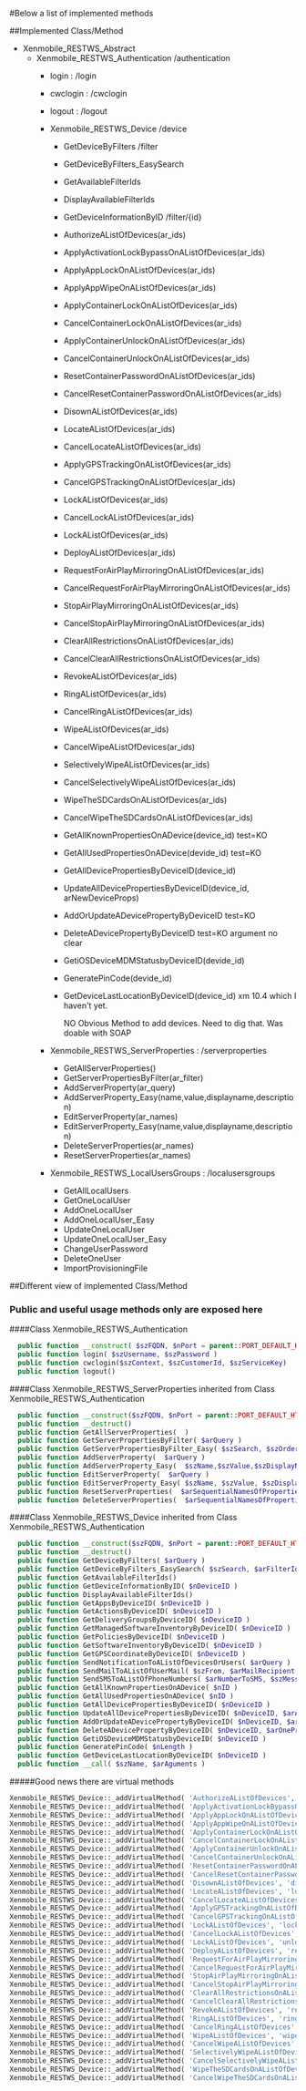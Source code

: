 #Below a list of implemented methods

##Implemented Class/Method

  - Xenmobile_RESTWS_Abstract
    - Xenmobile_RESTWS_Authentication /authentication
      - login : /login
      - cwclogin : /cwclogin
      - logout : /logout
      - Xenmobile_RESTWS_Device /device
        - GetDeviceByFilters /filter
        - GetDeviceByFilters_EasySearch
        - GetAvailableFilterIds
        - DisplayAvailableFilterIds
        - GetDeviceInformationByID /filter/{id}
        - AuthorizeAListOfDevices(ar_ids)
        - ApplyActivationLockBypassOnAListOfDevices(ar_ids)
        - ApplyAppLockOnAListOfDevices(ar_ids)
        - ApplyAppWipeOnAListOfDevices(ar_ids)
        - ApplyContainerLockOnAListOfDevices(ar_ids)
        - CancelContainerLockOnAListOfDevices(ar_ids)
        - ApplyContainerUnlockOnAListOfDevices(ar_ids)
        - CancelContainerUnlockOnAListOfDevices(ar_ids)
        - ResetContainerPasswordOnAListOfDevices(ar_ids)
        - CancelResetContainerPasswordOnAListOfDevices(ar_ids)
        - DisownAListOfDevices(ar_ids)
        - LocateAListOfDevices(ar_ids)
        - CancelLocateAListOfDevices(ar_ids)
        - ApplyGPSTrackingOnAListOfDevices(ar_ids)
        - CancelGPSTrackingOnAListOfDevices(ar_ids)
        - LockAListOfDevices(ar_ids)
        - CancelLockAListOfDevices(ar_ids)
        - LockAListOfDevices(ar_ids)
        - DeployAListOfDevices(ar_ids)
        - RequestForAirPlayMirroringOnAListOfDevices(ar_ids)
        - CancelRequestForAirPlayMirroringOnAListOfDevices(ar_ids)
        - StopAirPlayMirroringOnAListOfDevices(ar_ids)
        - CancelStopAirPlayMirroringOnAListOfDevices(ar_ids)
        - ClearAllRestrictionsOnAListOfDevices(ar_ids)
        - CancelClearAllRestrictionsOnAListOfDevices(ar_ids)
        - RevokeAListOfDevices(ar_ids)
        - RingAListOfDevices(ar_ids)
        - CancelRingAListOfDevices(ar_ids)
        - WipeAListOfDevices(ar_ids)
        - CancelWipeAListOfDevices(ar_ids)
        - SelectivelyWipeAListOfDevices(ar_ids)
        - CancelSelectivelyWipeAListOfDevices(ar_ids)
        - WipeTheSDCardsOnAListOfDevices(ar_ids)
        - CancelWipeTheSDCardsOnAListOfDevices(ar_ids)
        - GetAllKnownPropertiesOnADevice(device_id) test=KO
        - GetAllUsedPropertiesOnADevice(devide_id) test=KO
        - GetAllDevicePropertiesByDeviceID(device_id)
        - UpdateAllDevicePropertiesByDeviceID(device_id, arNewDeviceProps)
        - AddOrUpdateADevicePropertyByDeviceID test=KO
        - DeleteADevicePropertyByDeviceID test=KO argument no clear
        - GetiOSDeviceMDMStatusbyDeviceID(devide_id)
        - GeneratePinCode(devide_id)
        - GetDeviceLastLocationByDeviceID(device_id) xm 10.4 which I haven't yet.

           NO Obvious Method to add devices.
           Need to dig that. Was doable with SOAP

      - Xenmobile_RESTWS_ServerProperties : /serverproperties
        - GetAllServerProperties()
        - GetServerPropertiesByFilter(ar_filter)
        - AddServerProperty(ar_query)
        - AddServerProperty_Easy(name,value,displayname,description)
        - EditServerProperty(ar_names)
        - EditServerProperty_Easy(name,value,displayname,description)
        - DeleteServerProperties(ar_names)
        - ResetServerProperties(ar_names)

      - Xenmobile_RESTWS_LocalUsersGroups : /localusersgroups
        - GetAllLocalUsers
        - GetOneLocalUser
        - AddOneLocalUser
        - AddOneLocalUser_Easy
        - UpdateOneLocalUser
        - UpdateOneLocalUser_Easy
        - ChangeUserPassword
        - DeleteOneUser
        - ImportProvisioningFile


##Different view of implemented Class/Method
### Public and useful usage methods only are exposed here

####Class Xenmobile_RESTWS_Authentication

```php
  public function __construct( $szFQDN, $nPort = parent::PORT_DEFAULT_HTTPS, $szProtocol = parent::PROTOCOL_HTTPS, $bVerifySSL = false)
  public function login( $szUsername, $szPassword )
  public function cwclogin($szContext, $szCustomerId, $szServiceKey)
  public function logout()
```

####Class Xenmobile_RESTWS_ServerProperties inherited from Class Xenmobile_RESTWS_Authentication
```php
  public function __construct($szFQDN, $nPort = parent::PORT_DEFAULT_HTTPS, $szProtocol = parent::PROTOCOL_HTTPS, $bVerifySSL = false)
  public function __destruct()
  public function GetAllServerProperties(  )
  public function GetServerPropertiesByFilter( $arQuery )
  public function GetServerPropertiesByFilter_Easy( $szSearch, $szOrderBy = 'name', $szSortOrder = 'desc', $nStart = 0, $nLimit = 10 )
  public function AddServerProperty(  $arQuery )
  public function AddServerProperty_Easy(  $szName,$szValue,$szDisplayName,$szDescription )
  public function EditServerProperty(  $arQuery )
  public function EditServerProperty_Easy( $szName, $szValue, $szDisplayName, $szDescription )
  public function ResetServerProperties(  $arSequentialNamesOfPropertiesToReset )
  public function DeleteServerProperties(  $arSequentialNamesOfPropertiesToDelete )
```





####Class Xenmobile_RESTWS_Device inherited from Class Xenmobile_RESTWS_Authentication
```php
  public function __construct($szFQDN, $nPort = parent::PORT_DEFAULT_HTTPS, $szProtocol = parent::PROTOCOL_HTTPS, $bVerifySSL = false)
  public function __destruct()
  public function GetDeviceByFilters( $arQuery )
  public function GetDeviceByFilters_EasySearch( $szSearch, $arFilterIds = null, $nLimit = 9 )
  public function GetAvailableFilterIds()
  public function GetDeviceInformationByID( $nDeviceID )
  public function DisplayAvailableFilterIds()
  public function GetAppsByDeviceID( $nDeviceID )
  public function GetActionsByDeviceID( $nDeviceID )
  public function GetDeliveryGroupsByDeviceID( $nDeviceID )
  public function GetManagedSoftwareInventoryByDeviceID( $nDeviceID )
  public function GetPoliciesByDeviceID( $nDeviceID )
  public function GetSoftwareInventoryByDeviceID( $nDeviceID )
  public function GetGPSCoordinateByDeviceID( $nDeviceID )
  public function SendNotificationToAListOfDevicesOrUsers( $arQuery )
  public function SendMailToAListOfUserMail( $szFrom, $arMailRecipient, $szSubject, $szBody, $bSendAsBCC )
  public function SendSMSToAListOfPhoneNumbers( $arNumberToSMS, $szMessage )
  public function GetAllKnownPropertiesOnADevice( $nID )
  public function GetAllUsedPropertiesOnADevice( $nID )
  public function GetAllDevicePropertiesByDeviceID( $nDeviceID )
  public function UpdateAllDevicePropertiesByDeviceID( $nDeviceID, $arAllProperties )
  public function AddOrUpdateADevicePropertyByDeviceID( $nDeviceID, $arOneProperty )
  public function DeleteADevicePropertyByDeviceID( $nDeviceID, $arOneProperty )
  public function GetiOSDeviceMDMStatusbyDeviceID( $nDeviceID )
  public function GeneratePinCode( $nLength )
  public function GetDeviceLastLocationByDeviceID( $nDeviceID )
  public function __call( $szName, $arAguments )
```
#####Good news there are virtual methods
```php
Xenmobile_RESTWS_Device::_addVirtualMethod( 'AuthorizeAListOfDevices', 'authorize' );
Xenmobile_RESTWS_Device::_addVirtualMethod( 'ApplyActivationLockBypassOnAListOfDevices', 'activationLockBypass' );
Xenmobile_RESTWS_Device::_addVirtualMethod( 'ApplyAppLockOnAListOfDevices', 'appLock' );
Xenmobile_RESTWS_Device::_addVirtualMethod( 'ApplyAppWipeOnAListOfDevices', 'appWipe' );
Xenmobile_RESTWS_Device::_addVirtualMethod( 'ApplyContainerLockOnAListOfDevices', 'containerLock' );
Xenmobile_RESTWS_Device::_addVirtualMethod( 'CancelContainerLockOnAListOfDevices', 'containerLock', 'cancel' );
Xenmobile_RESTWS_Device::_addVirtualMethod( 'ApplyContainerUnlockOnAListOfDevices', 'containerUnlock' );
Xenmobile_RESTWS_Device::_addVirtualMethod( 'CancelContainerUnlockOnAListOfDevices', 'containerUnlock', 'cancel' );
Xenmobile_RESTWS_Device::_addVirtualMethod( 'ResetContainerPasswordOnAListOfDevices', 'containerPwdReset' );
Xenmobile_RESTWS_Device::_addVirtualMethod( 'CancelResetContainerPasswordOnAListOfDevices', 'containerPwdReset', 'cancel' );
Xenmobile_RESTWS_Device::_addVirtualMethod( 'DisownAListOfDevices', 'disown', 'cancel' );
Xenmobile_RESTWS_Device::_addVirtualMethod( 'LocateAListOfDevices', 'locate' );
Xenmobile_RESTWS_Device::_addVirtualMethod( 'CancelLocateAListOfDevices', 'locate', 'cancel' );
Xenmobile_RESTWS_Device::_addVirtualMethod( 'ApplyGPSTrackingOnAListOfDevices', 'track' );
Xenmobile_RESTWS_Device::_addVirtualMethod( 'CancelGPSTrackingOnAListOfDevices', 'track', 'cancel');
Xenmobile_RESTWS_Device::_addVirtualMethod( 'LockAListOfDevices', 'lock' );
Xenmobile_RESTWS_Device::_addVirtualMethod( 'CancelLockAListOfDevices', 'lock', 'cancel' );
Xenmobile_RESTWS_Device::_addVirtualMethod( 'LockAListOfDevices', 'unlock' );
Xenmobile_RESTWS_Device::_addVirtualMethod( 'DeployAListOfDevices', 'refresh' );
Xenmobile_RESTWS_Device::_addVirtualMethod( 'RequestForAirPlayMirroringOnAListOfDevices', 'requestMirroring' );
Xenmobile_RESTWS_Device::_addVirtualMethod( 'CancelRequestForAirPlayMirroringOnAListOfDevices', 'requestMirroring', 'cancel' );
Xenmobile_RESTWS_Device::_addVirtualMethod( 'StopAirPlayMirroringOnAListOfDevices', 'stopMirroring' );
Xenmobile_RESTWS_Device::_addVirtualMethod( 'CancelStopAirPlayMirroringOnAListOfDevices', 'stopMirroring', 'cancel' );
Xenmobile_RESTWS_Device::_addVirtualMethod( 'ClearAllRestrictionsOnAListOfDevices', 'restrictions', 'clear' );
Xenmobile_RESTWS_Device::_addVirtualMethod( 'CancelClearAllRestrictionsOnAListOfDevices', 'restrictions', 'clear/cancel' );
Xenmobile_RESTWS_Device::_addVirtualMethod( 'RevokeAListOfDevices', 'revoke' );
Xenmobile_RESTWS_Device::_addVirtualMethod( 'RingAListOfDevices', 'ring' );
Xenmobile_RESTWS_Device::_addVirtualMethod( 'CancelRingAListOfDevices', 'ring', 'cancel' );
Xenmobile_RESTWS_Device::_addVirtualMethod( 'WipeAListOfDevices', 'wipe' );
Xenmobile_RESTWS_Device::_addVirtualMethod( 'CancelWipeAListOfDevices', 'wipe', 'cancel' );
Xenmobile_RESTWS_Device::_addVirtualMethod( 'SelectivelyWipeAListOfDevices', 'selwipe' );
Xenmobile_RESTWS_Device::_addVirtualMethod( 'CancelSelectivelyWipeAListOfDevices', 'selwipe', 'cancel' );
Xenmobile_RESTWS_Device::_addVirtualMethod( 'WipeTheSDCardsOnAListOfDevices', 'sdcardwipe' );
Xenmobile_RESTWS_Device::_addVirtualMethod( 'CancelWipeTheSDCardsOnAListOfDevices', 'sdcardwipe', 'cancel' );
```
